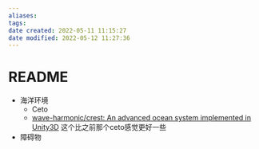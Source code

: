 ```yaml
---
aliases: 
tags: 
date created: 2022-05-11 11:15:27
date modified: 2022-05-12 11:27:36
---
```


# README

- 海洋环境
    - Ceto
    - [wave-harmonic/crest: An advanced ocean system implemented in Unity3D](https://github.com/wave-harmonic/crest)
        这个比之前那个ceto感觉更好一些
- 障碍物
